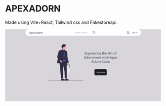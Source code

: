 <h1>APEXADORN</h1>

Made using Vite+React, Tailwind css and Fakestoreapi.  <br/>

<img src="./src/assets/page-ss.png" alt="preview">
